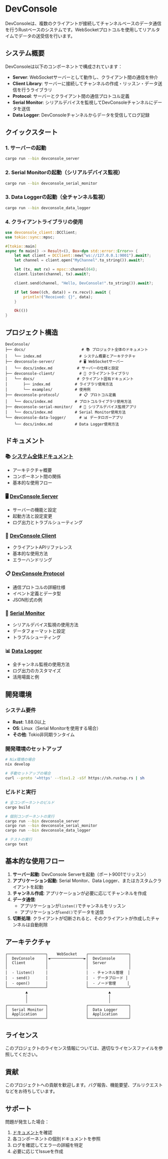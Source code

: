 # DevConsole

DevConsoleは、複数のクライアントが接続してチャンネルベースのデータ通信を行うRustベースのシステムです。WebSocketプロトコルを使用してリアルタイムでデータの送受信を行います。

## システム概要

DevConsoleは以下のコンポーネントで構成されています：

- **Server**: WebSocketサーバーとして動作し、クライアント間の通信を仲介
- **Client Library**: サーバーに接続してチャンネルの作成・リッスン・データ送信を行うライブラリ
- **Protocol**: サーバーとクライアント間の通信プロトコル定義
- **Serial Monitor**: シリアルデバイスを監視してDevConsoleチャンネルにデータを送信
- **Data Logger**: DevConsoleチャンネルからデータを受信してログ記録

## クイックスタート

### 1. サーバーの起動

```bash
cargo run --bin devconsole_server
```

### 2. Serial Monitorの起動（シリアルデバイス監視）

```bash
cargo run --bin devconsole_serial_monitor
```

### 3. Data Loggerの起動（全チャンネル監視）

```bash
cargo run --bin devconsole_data_logger
```

### 4. クライアントライブラリの使用

```rust
use devconsole_client::DCClient;
use tokio::sync::mpsc;

#[tokio::main]
async fn main() -> Result<(), Box<dyn std::error::Error>> {
    let mut client = DCClient::new("ws://127.0.0.1:9001").await?;
    let channel = client.open("MyChannel".to_string()).await?;

    let (tx, mut rx) = mpsc::channel(64);
    client.listen(channel, tx).await?;

    client.send(channel, "Hello, DevConsole!".to_string()).await?;

    if let Some((ch, data)) = rx.recv().await {
        println!("Received: {}", data);
    }

    Ok(())
}
```

## プロジェクト構造

```
DevConsole/
├── docs/                         # 📚 プロジェクト全体のドキュメント
│   └── index.md                 # システム概要とアーキテクチャ
├── devconsole-server/           # 🖥️ WebSocketサーバー
│   └── docs/index.md           # サーバーの仕様と設定
├── devconsole-client/           # 📡 クライアントライブラリ
│   └── docs/                   # クライアント固有ドキュメント
│       ├── index.md           # ライブラリ使用方法
│       └── examples/          # 使用例
├── devconsole-protocol/         # 📋 プロトコル定義
│   └── docs/index.md          # プロトコルライブラリ使用方法
├── devconsole-serial-monitor/   # 📱 シリアルデバイス監視アプリ
│   └── docs/index.md          # Serial Monitor使用方法
└── devconsole-data-logger/      # 📊 データロガーアプリ
    └── docs/index.md          # Data Logger使用方法
```

## ドキュメント

### 📚 [システム全体ドキュメント](./docs/index.md)
- アーキテクチャ概要
- コンポーネント間の関係
- 基本的な使用フロー

### 🖥️ [DevConsole Server](./devconsole-server/docs/index.md)
- サーバーの機能と設定
- 起動方法と設定変更
- ログ出力とトラブルシューティング

### 📡 [DevConsole Client](./devconsole-client/docs/index.md)
- クライアントAPIリファレンス
- 基本的な使用方法
- エラーハンドリング

### 📋 [DevConsole Protocol](./devconsole-protocol/docs/index.md)
- 通信プロトコルの詳細仕様
- イベント定義とデータ型
- JSON形式の例

### 📱 [Serial Monitor](./devconsole-serial-monitor/docs/index.md)
- シリアルデバイス監視の使用方法
- データフォーマットと設定
- トラブルシューティング

### 📊 [Data Logger](./devconsole-data-logger/docs/index.md)
- 全チャンネル監視の使用方法
- ログ出力のカスタマイズ
- 活用場面と例

## 開発環境

### システム要件

- **Rust**: 1.88.0以上
- **OS**: Linux（Serial Monitorを使用する場合）
- **その他**: Tokio非同期ランタイム

### 開発環境のセットアップ

```bash
# Nix環境の場合
nix develop

# 手動セットアップの場合
curl --proto '=https' --tlsv1.2 -sSf https://sh.rustup.rs | sh
```

### ビルドと実行

```bash
# 全コンポーネントのビルド
cargo build

# 個別コンポーネントの実行
cargo run --bin devconsole_server
cargo run --bin devconsole_serial_monitor
cargo run --bin devconsole_data_logger

# テストの実行
cargo test
```

## 基本的な使用フロー

1. **サーバー起動**: DevConsole Serverを起動（ポート9001でリッスン）
2. **アプリケーション起動**: Serial Monitor、Data Logger、またはカスタムクライアントを起動
3. **チャンネル作成**: アプリケーションが必要に応じてチャンネルを作成
4. **データ通信**:
   - アプリケーションが`listen()`でチャンネルをリッスン
   - アプリケーションが`send()`でデータを送信
5. **切断処理**: クライアントが切断されると、そのクライアントが作成したチャンネルは自動削除

## アーキテクチャ

```
┌─────────────────┐    WebSocket    ┌──────────────────┐
│  DevConsole     │◄───────────────►│  DevConsole      │
│  Client         │                 │  Server          │
│                 │                 │                  │
│  - listen()     │                 │  - チャンネル管理  │
│  - send()       │                 │  - データブロード │
│  - open()       │                 │  - ノード管理     │
└─────────────────┘                 └──────────────────┘
         ▲                                    ▲
         │                                    │
         │                                    │
┌─────────────────┐                 ┌──────────────────┐
│  Serial Monitor │                 │  Data Logger     │
│  Application    │                 │  Application     │
└─────────────────┘                 └──────────────────┘
```

## ライセンス

このプロジェクトのライセンス情報については、適切なライセンスファイルを参照してください。

## 貢献

このプロジェクトへの貢献を歓迎します。バグ報告、機能要望、プルリクエストなどをお待ちしています。

## サポート

問題が発生した場合：

1. [ドキュメント](./docs/index.md)を確認
2. 各コンポーネントの個別ドキュメントを参照
3. ログを確認してエラーの詳細を特定
4. 必要に応じてIssueを作成

